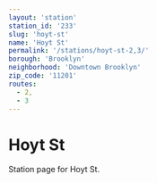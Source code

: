 ```yaml
---
layout: 'station'
station_id: '233'
slug: 'hoyt-st'
name: 'Hoyt St'
permalink: '/stations/hoyt-st-2,3/'
borough: 'Brooklyn'
neighborhood: 'Downtown Brooklyn'
zip_code: '11201'
routes:
  - 2,
  - 3
---
```

# Hoyt St

Station page for Hoyt St.
